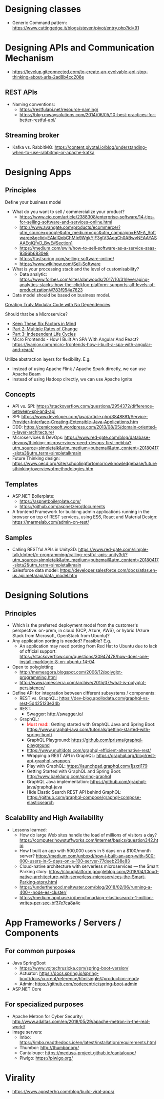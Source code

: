 # Designing classes
- Generic Command pattern: https://www.cuttingedge.it/blogs/steven/pivot/entry.php?id=91

# Designing APIs and Communication Mechanism
- https://levelup.gitconnected.com/to-create-an-evolvable-api-stop-thinking-about-urls-2ad8b4cc208e

## REST APIs
- Naming conventions:
    - https://restfulapi.net/resource-naming/
    - https://blog.mwaysolutions.com/2014/06/05/10-best-practices-for-better-restful-api/

## Streaming broker
- Kafka vs. RabbitMQ: https://content.pivotal.io/blog/understanding-when-to-use-rabbitmq-or-apache-kafka

# Designing Apps
## Principles
Define your business model
- What do you want to sell / commercialize your product?
    + https://www.cio.com/article/2388308/enterprise-software/14-tips-for-selling-software-and-services-online.html
    + http://www.avangate.com/products/ecommerce/?utm_source=google&utm_medium=cpc&utm_campaign=EMEA_Softwaree&gclid=EAIaIQobChMIx9WgkYjF3gIV3AcqCh0ABwvNEAAYASAAEgIQfvD_BwE#Section1
    + https://medium.com/swlh/how-to-sell-software-as-a-service-saas-9396b6830e8
    + https://fastspring.com/selling-software-online/
    + https://www.wikihow.com/Sell-Software
- What is your processing stack and the level of customisability?
    + Data analytic: https://www.forbes.com/sites/danwoods/2017/10/31/leveraging-analytics-stacks-how-the-clickfox-platform-supports-all-levels-of-productization/#783f954a7623
- Data model should be based on business model.

[Creating Truly Modular Code with No Dependencies](https://www.toptal.com/software/creating-modular-code-with-no-dependencies?utm_campaign=blog_post_creating_modular_code_with_no_dependencies&utm_medium=email&utm_source=blog_subscribers&utm_campaign=Toptal%20Engineering%20Blog&utm_source=hs_email&utm_medium=email&utm_content=56572931&_hsenc=p2ANqtz-9Eul1wY5UWzCGl9MdOsxz1kWuWphbXURUx6JST-lwufzmv6pn733g2aY9W4FH12EgOpLKbp30aYA3K-SBjllv356vCww&_hsmi=56572931)

Should that be a Microservice?
- [Keep These Six Factors in Mind](https://content.pivotal.io/blog/should-that-be-a-microservice-keep-these-six-factors-in-mind)
- [Part 2: Multiple Rates of Change](https://content.pivotal.io/blog/should-that-be-a-microservice-part-2-multiple-rates-of-change?utm_source=pivotal-newsletter&utm_medium=email-link&utm_campaign=external-newsletter&mkt_tok=eyJpIjoiWkRJeE0yTTRPR00wWlRJMiIsInQiOiJ0QmxpNHNFM1JcL3REWDZcL2p5c1dqZlwvWjV3WURJM0NVbzBWckJkR3UwcVZzUnRwRFRJYm1hK0Jld0NKcVdjSEpJMnMwXC9aXC9vYVBadlRyVnRpR1FCRUZBR0x5N1FnY25TaG16UFpKdlRlbUZ4YTdlTURlZmtHU09zK0ZRWUFNZjVyIn0%3D) 
- [Part 3: Independent Life Cycles](https://content.pivotal.io/blog/should-that-be-a-microservice-part-3-independent-life-cycles)
- Micro Frontends - How I Built An SPA With Angular And React? https://ivanjov.com/micro-frontends-how-i-built-a-spa-with-angular-and-react/

Utilize abstraction layers for flexibility. E.g.
- Instead of using Apache Flink / Apache Spark directly, we can use Apache Beam
- Instead of using Hadoop directly, we can use Apache Ignite

## Concepts
- API vs. SPI: https://stackoverflow.com/questions/2954372/difference-between-spi-and-api
- SPI: https://www.developer.com/java/article.php/3848881/Service-Provider-Interface-Creating-Extensible-Java-Applications.htm
- DDD: https://cemicrosoft.wordpress.com/2013/08/05/domain-oriented-n-layer-architecture/
- Microservices & DevOps: https://www.red-gate.com/blog/database-devops/thinking-microservices-need-devops-first-nebbia?utm_source=simpletalk&utm_medium=pubemail&utm_content=20180417-slota3&utm_term=simpletalkmain
- Future Thinking design: https://www.oecd.org/site/schoolingfortomorrowknowledgebase/futuresthinking/overviewofmethodologies.htm

## Templates
- ASP.NET Boilerplate:
    - https://aspnetboilerplate.com/
    - https://github.com/aspnetzero/documents
- A frontend Framework for building admin applications running in the browser on top of REST services, using ES6, React and Material Design: https://marmelab.com/admin-on-rest/

## Samples
- Calling RESTful APIs in Unity3D: https://www.red-gate.com/simple-talk/dotnet/c-programming/calling-restful-apis-unity3d/?utm_source=simpletalk&utm_medium=pubemail&utm_content=20180417-slota2&utm_term=simpletalkmain
- Salesforce data model: https://developer.salesforce.com/docs/atlas.en-us.api.meta/api/data_model.htm

# Designing Solutions
## Principles
- Which is the preferred deployment model from the customer's perspective: on-prem, in cloud (GCP, Azure, AWS), or hybrid (Azure Stack from Microsoft, OpenStack from Ubuntu)?
- Any application porting is needed? Feasible? E.g. 
  - An application may need porting from Red Hat to Ubuntu due to lack of official support: https://stackoverflow.com/questions/30947478/how-does-one-install-marklogic-8-on-ubuntu-14-04
- Open to polyglotting:
  - http://memeagora.blogspot.com/2006/12/polyglot-programming.html
  - http://www.jamesserra.com/archive/2015/07/what-is-polyglot-persistence/
- Define API for integration between different subsystems / components:
  - REST vs. GraphQL: https://dev-blog.apollodata.com/graphql-vs-rest-5d425123e34b
  - REST:
    - Swagger: http://swagger.io/
  - GraphQL:
    - <span style='color:red'>Must read::</span> Getting started with GraphQL Java and Spring Boot: https://www.graphql-java.com/tutorials/getting-started-with-spring-boot/
    - GraphQL Playground: https://github.com/prisma/graphql-playground
    - https://www.multidots.com/graphql-efficient-alternative-rest/
    - Wrapping a REST API in GraphQL: https://graphql.org/blog/rest-api-graphql-wrapper/
    - Play with GraphQL: https://launchpad.graphql.com/1jzxrj179
    - Getting Started with GraphQL and Spring Boot: http://www.baeldung.com/spring-graphql
    - GraphQL Java implementation: https://github.com/graphql-java/graphql-java
    - Hide Elastic Search REST API behind GraphQL: https://github.com/graphql-compose/graphql-compose-elasticsearch

## Scalability and High Availability
- Lessons learned:
    - How do large Web sites handle the load of millions of visitors a day? https://computer.howstuffworks.com/internet/basics/question342.htm
    - How I built an app with 500,000 users in 5 days on a $100/month server? https://medium.com/unboxd/how-i-built-an-app-with-500-000-users-in-5-days-on-a-100-server-77deeb238e83
    - Cloud-native architecture with serverless microservices — the Smart Parking story: https://cloudplatform.googleblog.com/2018/04/Cloud-native-architecture-with-serverless-microservices-the-Smart-Parking-story.html
    - https://underthehood.meltwater.com/blog/2018/02/06/running-a-400+-node-es-cluster/
    - https://medium.appbase.io/benchmarking-elasticsearch-1-million-writes-per-sec-bf37e7ca8a4c

# App Frameworks / Servers / Components
## For common purposes
- Java SpringBoot
    + https://www.vojtechruzicka.com/spring-boot-version/
    + Actuator: https://docs.spring.io/spring-boot/docs/current/reference/htmlsingle/#production-ready
    + Admin: https://github.com/codecentric/spring-boot-admin
- ASP.NET Core 

## For specialized purposes
- Apache Metron for Cyber Security: http://www.adaltas.com/en/2018/05/29/apache-metron-in-the-real-world/
- Image servers:
   + Imbo: https://imbo.readthedocs.io/en/latest/installation/requirements.html
   + Thumbor: http://thumbor.org/
   + Cantaloupe: https://medusa-project.github.io/cantaloupe/
   + Piwigo: https://piwigo.org/


# Virality
- https://www.appsterhq.com/blog/build-viral-apps/
